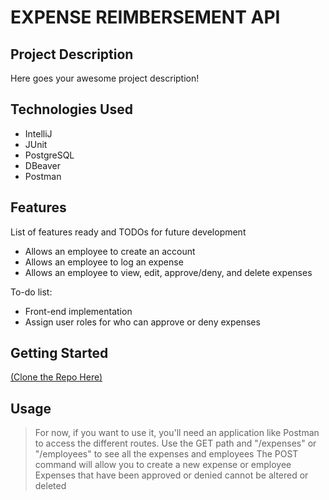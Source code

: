 # EXPENSE REIMBERSEMENT API

## Project Description

Here goes your awesome project description!

## Technologies Used

* IntelliJ
* JUnit
* PostgreSQL
* DBeaver
* Postman

## Features

List of features ready and TODOs for future development
* Allows an employee to create an account
* Allows an employee to log an expense
* Allows an employee to view, edit, approve/deny, and delete expenses

To-do list:
* Front-end implementation
* Assign user roles for who can approve or deny expenses

## Getting Started
   
[(Clone the Repo Here)](https://github.com/LamechIsrael/EXPENSE-REIMBERSEMENT-API.git)

## Usage

> For now, if you want to use it, you'll need an application like Postman to access the different routes.
> Use the GET path and "/expenses" or "/employees" to see all the expenses and employees
> The POST command will allow you to create a new expense or employee
> Expenses that have been approved or denied cannot be altered or deleted
